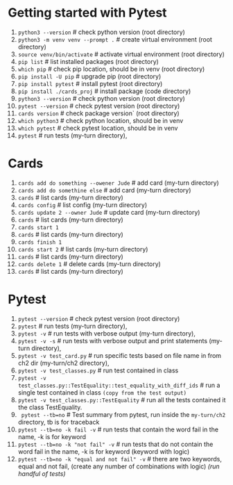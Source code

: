 # Getting started with Pytest

1. `python3 --version` # check python version (root directory)
2. `python3 -m venv venv --prompt .` # create virtual environment (root directory)
3. `source venv/bin/activate` # activate virtual environment (root directory)
4. `pip list` # list installed packages (root directory)
5. `which pip` # check pip location, should be in venv (root directory)
6. `pip install -U pip` # upgrade pip (root directory)
7. `pip install pytest` # install pytest (root directory)
8. `pip install ./cards_proj` # install package (code directory)
9. `python3 --version` # check python version (root directory)
10. `pytest --version` # check pytest version (root directory)
11. `cards version` # check package version` (root directory)
12. `which python3` # check python location, should be in venv
13. `which pytest` # check pytest location, should be in venv
14. `pytest` # run tests  (my-turn directory),  


# Cards 
1. `cards add do something --owener Jude` # add card (my-turn directory)
2. `cards add do somethine else` # add card (my-turn directory)
3. `cards` # list cards (my-turn directory)
4. `cards config` # list config (my-turn directory)
5. `cards update 2 --owner Jude` # update card (my-turn directory)
6. `cards` # list cards (my-turn directory)
7. `cards start 1`
8. `cards` # list cards (my-turn directory)
9. `cards finish 1`
10. `cards start 2` # list cards (my-turn directory)
11. `cards` # list cards (my-turn directory)
12. `cards delete 1` # delete cards (my-turn directory)
13. `cards` # list cards (my-turn directory)


# Pytest
1. `pytest --version` # check pytest version (root directory)
2. `pytest` # run tests  (my-turn directory),
3. `pytest -v` # run tests with verbose output (my-turn directory),
4. `pytest -v -s` # run tests with verbose output and print statements (my-turn directory),
5. `pytest -v test_card.py` # run specific tests based on file name in from ch2 dir (my-turn/ch2 directory),
6. `pytest -v test_classes.py` # run test contained in class
7. `pytest -v test_classes.py::TestEquality::test_equality_with_diff_ids` # run a single test contained in class `(copy from the test output)`
8. `pytest -v test_classes.py::TestEquality` # run all the tests contained it the class TestEquality.
9. ` pytest --tb=no` # Test summary from pytest, run inside the `my-turn/ch2` directory, tb is for traceback
10. `pytest --tb=no -k fail -v` # run tests that contain the word fail in the name, -k is for keyword      
11. `pytest --tb=no -k "not fail" -v` # run tests that do not contain the word fail in the name, -k is for keyword (keyword with logic)
12. `pytest --tb=no -k "equal and not fail" -v` # there are two keywords, equal and not fail, (create any number of combinations with logic) _(run handful of tests)_